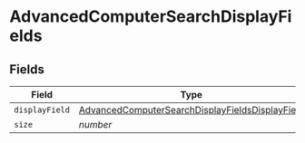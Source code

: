 # AdvancedComputerSearchDisplayFields


## Fields

| Field                                                                                                                     | Type                                                                                                                      | Required                                                                                                                  | Description                                                                                                               | Example                                                                                                                   |
| ------------------------------------------------------------------------------------------------------------------------- | ------------------------------------------------------------------------------------------------------------------------- | ------------------------------------------------------------------------------------------------------------------------- | ------------------------------------------------------------------------------------------------------------------------- | ------------------------------------------------------------------------------------------------------------------------- |
| `displayField`                                                                                                            | [AdvancedComputerSearchDisplayFieldsDisplayField](../../models/shared/advancedcomputersearchdisplayfieldsdisplayfield.md) | :heavy_minus_sign:                                                                                                        | N/A                                                                                                                       |                                                                                                                           |
| `size`                                                                                                                    | *number*                                                                                                                  | :heavy_minus_sign:                                                                                                        | N/A                                                                                                                       | 1                                                                                                                         |